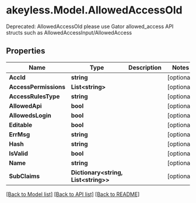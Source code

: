 # akeyless.Model.AllowedAccessOld
Deprecated: AllowedAccessOld please use Gator allowed_access API structs such as AllowedAccessInput/AllowedAccess

## Properties

Name | Type | Description | Notes
------------ | ------------- | ------------- | -------------
**AccId** | **string** |  | [optional] 
**AccessPermissions** | **List&lt;string&gt;** |  | [optional] 
**AccessRulesType** | **string** |  | [optional] 
**AllowedApi** | **bool** |  | [optional] 
**AllowedsLogin** | **bool** |  | [optional] 
**Editable** | **bool** |  | [optional] 
**ErrMsg** | **string** |  | [optional] 
**Hash** | **string** |  | [optional] 
**IsValid** | **bool** |  | [optional] 
**Name** | **string** |  | [optional] 
**SubClaims** | **Dictionary&lt;string, List&lt;string&gt;&gt;** |  | [optional] 

[[Back to Model list]](../README.md#documentation-for-models) [[Back to API list]](../README.md#documentation-for-api-endpoints) [[Back to README]](../README.md)


